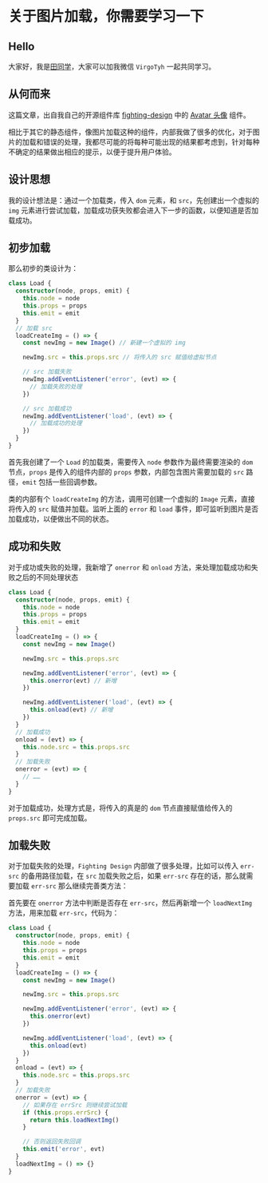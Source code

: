 # 关于图片加载，你需要学习一下

## Hello

大家好，我是[田同学](https://github.com/Tyh2001)，大家可以加我微信 `VirgoTyh` 一起共同学习。

## 从何而来

这篇文章，出自我自己的开源组件库 [fighting-design](https://github.com/FightingDesign/fighting-design) 中的 [Avatar 头像](https://fighting.tianyuhao.cn/components/avatar.html) 组件。

相比于其它的静态组件，像图片加载这种的组件，内部我做了很多的优化，对于图片的加载和错误的处理，我都尽可能的将每种可能出现的结果都考虑到，针对每种不确定的结果做出相应的提示，以便于提升用户体验。

## 设计思想

我的设计想法是：通过一个加载类，传入 `dom` 元素，和 `src`，先创建出一个虚拟的 `img` 元素进行尝试加载，加载成功获失败都会进入下一步的函数，以便知道是否加载成功。

## 初步加载

那么初步的类设计为：

```ts
class Load {
  constructor(node, props, emit) {
    this.node = node
    this.props = props
    this.emit = emit
  }
  // 加载 src
  loadCreateImg = () => {
    const newImg = new Image() // 新建一个虚拟的 img

    newImg.src = this.props.src // 将传入的 src 赋值给虚拟节点

    // src 加载失败
    newImg.addEventListener('error', (evt) => {
      // 加载失败的处理
    })

    // src 加载成功
    newImg.addEventListener('load', (evt) => {
      // 加载成功的处理
    })
  }
}
```

首先我创建了一个 `Load` 的加载类，需要传入 `node` 参数作为最终需要渲染的 `dom` 节点，`props` 是传入的组件内部的 `props` 参数，内部包含图片需要加载的 `src` 路径，`emit` 包括一些回调参数。

类的内部有个 `loadCreateImg` 的方法，调用可创建一个虚拟的 `Image` 元素，直接将传入的 `src` 赋值并加载。监听上面的 `error` 和 `load` 事件，即可监听到图片是否加载成功，以便做出不同的状态。

## 成功和失败

对于成功或失败的处理，我新增了 `onerror` 和 `onload` 方法，来处理加载成功和失败之后的不同处理状态

```ts
class Load {
  constructor(node, props, emit) {
    this.node = node
    this.props = props
    this.emit = emit
  }
  loadCreateImg = () => {
    const newImg = new Image()

    newImg.src = this.props.src

    newImg.addEventListener('error', (evt) => {
      this.onerror(evt) // 新增
    })

    newImg.addEventListener('load', (evt) => {
      this.onload(evt) // 新增
    })
  }
  // 加载成功
  onload = (evt) => {
    this.node.src = this.props.src
  }
  // 加载失败
  onerror = (evt) => {
    // ……
  }
}
```

对于加载成功，处理方式是，将传入的真是的 `dom` 节点直接赋值给传入的 `props.src` 即可完成加载。

## 加载失败

对于加载失败的处理，`Fighting Design` 内部做了很多处理，比如可以传入 `err-src` 的备用路径加载，在 `src` 加载失败之后，如果 `err-src` 存在的话，那么就需要加载 `err-src` 那么继续完善类方法：

首先要在 `onerror` 方法中判断是否存在 `err-src`，然后再新增一个 `loadNextImg` 方法，用来加载 `err-src`，代码为：

```ts
class Load {
  constructor(node, props, emit) {
    this.node = node
    this.props = props
    this.emit = emit
  }
  loadCreateImg = () => {
    const newImg = new Image()

    newImg.src = this.props.src

    newImg.addEventListener('error', (evt) => {
      this.onerror(evt)
    })

    newImg.addEventListener('load', (evt) => {
      this.onload(evt)
    })
  }
  onload = (evt) => {
    this.node.src = this.props.src
  }
  // 加载失败
  onerror = (evt) => {
    // 如果存在 errSrc 则继续尝试加载
    if (this.props.errSrc) {
      return this.loadNextImg()
    }

    // 否则返回失败回调
    this.emit('error', evt)
  }
  loadNextImg = () => {}
}
```
